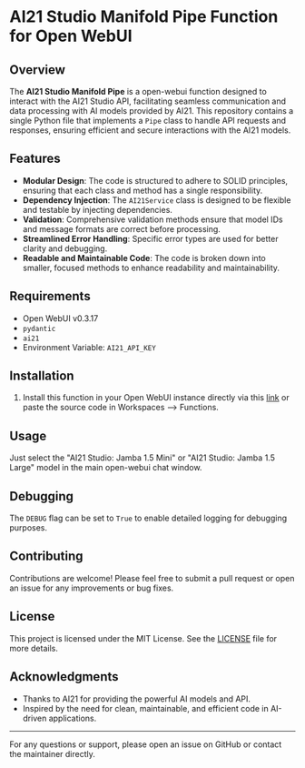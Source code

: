 # AI21 Studio Manifold Pipe Function for Open WebUI

## Overview

The **AI21 Studio Manifold Pipe** is a open-webui function designed to interact with the AI21 Studio API, facilitating seamless communication and data processing with AI models provided by AI21. 
This repository contains a single Python file that implements a `Pipe` class to handle API requests and responses, ensuring efficient and secure interactions with the AI21 models.

## Features

- **Modular Design**: The code is structured to adhere to SOLID principles, ensuring that each class and method has a single responsibility.
- **Dependency Injection**: The `AI21Service` class is designed to be flexible and testable by injecting dependencies.
- **Validation**: Comprehensive validation methods ensure that model IDs and message formats are correct before processing.
- **Streamlined Error Handling**: Specific error types are used for better clarity and debugging.
- **Readable and Maintainable Code**: The code is broken down into smaller, focused methods to enhance readability and maintainability.

## Requirements

- Open WebUI v0.3.17
- `pydantic`
- `ai21`
- Environment Variable: `AI21_API_KEY`

## Installation

1. Install this function in your Open WebUI instance directly via this [link](https://openwebui.com/f/bgeneto/ai21_studio) or paste the source code in Workspaces --> Functions.

## Usage

Just select the "AI21 Studio: Jamba 1.5 Mini" or "AI21 Studio: Jamba 1.5 Large" model in the main open-webui chat window.

## Debugging

The `DEBUG` flag can be set to `True` to enable detailed logging for debugging purposes.

## Contributing

Contributions are welcome! Please feel free to submit a pull request or open an issue for any improvements or bug fixes.

## License

This project is licensed under the MIT License. See the [LICENSE](LICENSE) file for more details.

## Acknowledgments

- Thanks to AI21 for providing the powerful AI models and API.
- Inspired by the need for clean, maintainable, and efficient code in AI-driven applications.

---

For any questions or support, please open an issue on GitHub or contact the maintainer directly.
